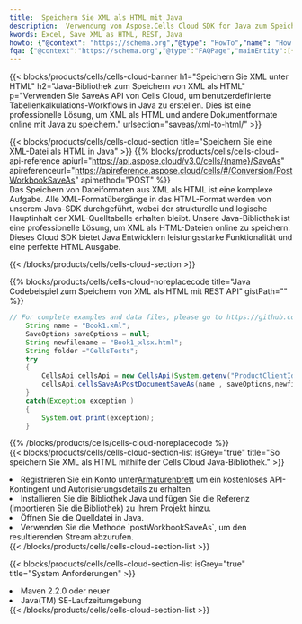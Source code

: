 ```yaml
---
title:  Speichern Sie XML als HTML mit Java
description:  Verwendung von Aspose.Cells Cloud SDK for Java zum Speichern der XML-Formatdatei als HTML-Formatdatei.
kwords: Excel, Save XML as HTML, REST, Java
howto: {"@context": "https://schema.org","@type": "HowTo","name": "How to save XML as HTML using the Cells Cloud Java library.","description": "How to save XML as HTML using the Cells Cloud Java library.","image": {"@type": "ImageObject"},"url": "/java/saveas/xml-to-html/","step": [{ "@type": "HowToStep","name": "How to save XML as HTML using the Cells Cloud Java library. step 1", "image": {"@type": "ImageObject",},"url": "/java/saveas/xml-to-html/","text": "Register an account at <a href='https://dashboard.aspose.cloud/'>Dashboard</a> to get free API quota & authorization details",},{ "@type": "HowToStep","name": "How to save XML as HTML using the Cells Cloud Java library. step 1", "image": {"@type": "ImageObject",},"url": "/java/saveas/xml-to-html/","text": "Install Java library and add the reference (import the library) to your project.",},{ "@type": "HowToStep","name": "How to save XML as HTML using the Cells Cloud Java library. step 1", "image": {"@type": "ImageObject",},"url": "/java/saveas/xml-to-html/","text": "Open the source file in Java.",},{ "@type": "HowToStep","name": "How to save XML as HTML using the Cells Cloud Java library. step 1", "image": {"@type": "ImageObject",},"url": "/java/saveas/xml-to-html/","text": "Use the `postWorkbookSaveAs` method to retrieve the resulting stream.",}, ],"supply": {"@type": "HowToSupply","name": "document"},"tool": [{"@type": "HowToTool","name": "IntelliJ IDEA, Visual Studio Code, Eclipse"},{"@type": "HowToTool","name": "Aspose Cells"}],"totalTime": "PT6M"}
fqa: {"@context":"https://schema.org","@type":"FAQPage","mainEntity":[{"@type":"Question","name":"Why save file as other formats file in C# using REST API?","acceptedAnswer":{"@type":"Answer","text":"Documents are encoded in many ways, and some files may be incompatible with the software you use. To open and read such files, just save them as appropriate file formats.<br/><ol><li>Install .NET SDK and add the reference (import the library) to your project.</li><li>Open the source file in C# using REST API.</li><li>Call the PostWorkbookSaveAsRequest() method, passing an output filename with required extension.</li><li>Get the result of save as a separate file.</li></ol>"}},{"@type":"Question","name":"What file formats can I save as with your C# library?","acceptedAnswer":{"@type":"Answer","text":"We support a variety of file formats for conversion using .NET library, including XLSX, Excel, xls , PDF, CSV, HTML, Markdown, XML, PNG, JPG, TIFF, Json, TXT and many more."}},{"@type":"Question","name":"What is the maximum allowed file size for conversion using this .NET library?","acceptedAnswer":{"@type":"Answer","text":"There are no file size limits for format conversions using .NET library."}}]}
---
```

{{< blocks/products/cells/cells-cloud-banner h1="Speichern Sie XML unter HTML" h2="Java-Bibliothek zum Speichern von XML als HTML" p="Verwenden Sie SaveAs API von Cells Cloud, um benutzerdefinierte Tabellenkalkulations-Workflows in Java zu erstellen. Dies ist eine professionelle Lösung, um XML als HTML und andere Dokumentformate online mit Java zu speichern." urlsection="saveas/xml-to-html/" >}}

{{< blocks/products/cells/cells-cloud-section title="Speichern Sie eine XML-Datei als HTML in Java" >}}
{{% blocks/products/cells/cells-cloud-api-reference apiurl="https://api.aspose.cloud/v3.0/cells/{name}/SaveAs" apireferenceurl="https://apireference.aspose.cloud/cells/#/Conversion/PostWorkbookSaveAs" apimethod="POST" %}}
<br/>
Das Speichern von Dateiformaten aus XML als HTML ist eine komplexe Aufgabe. Alle XML-Formatübergänge in das HTML-Format werden von unserem Java-SDK durchgeführt, wobei der strukturelle und logische Hauptinhalt der XML-Quelltabelle erhalten bleibt. Unsere Java-Bibliothek ist eine professionelle Lösung, um XML als HTML-Dateien online zu speichern. Dieses Cloud SDK bietet Java Entwicklern leistungsstarke Funktionalität und eine perfekte HTML Ausgabe.

{{< /blocks/products/cells/cells-cloud-section >}}

{{% blocks/products/cells/cells-cloud-noreplacecode title="Java Codebeispiel zum Speichern von XML als HTML mit REST API" gistPath="" %}}
  
```java
// For complete examples and data files, please go to https://github.com/aspose-cells-cloud/aspose-cells-cloud-java/
    String name = "Book1.xml";
    SaveOptions saveOptions = null;
    String newfilename = "Book1_xlsx.html";
    String folder ="CellsTests";
    try 
    {
        CellsApi cellsApi = new CellsApi(System.getenv("ProductClientId"), System.getenv("ProductClientSecret"));
        cellsApi.cellsSaveAsPostDocumentSaveAs(name , saveOptions,newfilename,false,false,folder,null,null,null,true);                       
    }
    catch(Exception exception )
    {
        System.out.print(exception);
    }
```
  
{{% /blocks/products/cells/cells-cloud-noreplacecode %}}
<br/>
{{< blocks/products/cells/cells-cloud-section-list isGrey="true" title="So speichern Sie XML als HTML mithilfe der Cells Cloud Java-Bibliothek." >}}
<li> Registrieren Sie ein Konto unter<a href="https://dashboard.aspose.cloud/">Armaturenbrett</a> um ein kostenloses API-Kontingent und Autorisierungsdetails zu erhalten</li>
<li>Installieren Sie die Bibliothek Java und fügen Sie die Referenz (importieren Sie die Bibliothek) zu Ihrem Projekt hinzu.</li>
<li>Öffnen Sie die Quelldatei in Java.</li>
<li>Verwenden Sie die Methode `postWorkbookSaveAs`, um den resultierenden Stream abzurufen.</li>
{{< /blocks/products/cells/cells-cloud-section-list >}}

{{< blocks/products/cells/cells-cloud-section-list isGrey="true" title="System Anforderungen" >}}
<li>Maven 2.2.0 oder neuer</li>
<li>Java(TM) SE-Laufzeitumgebung</li>
{{< /blocks/products/cells/cells-cloud-section-list >}}
